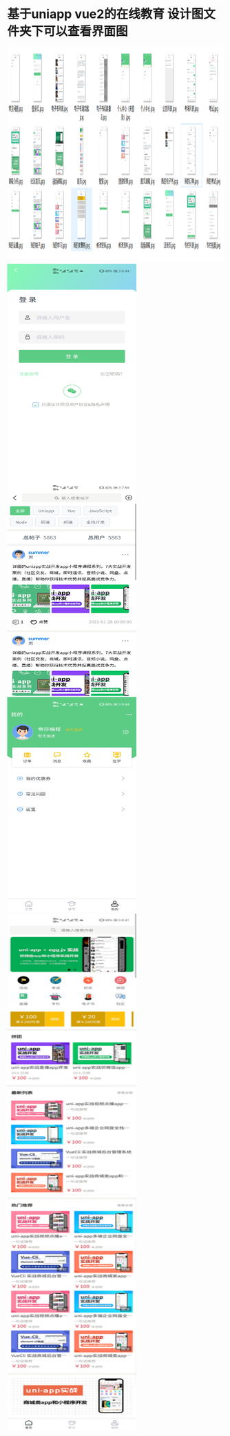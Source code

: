 # 基于uniapp vue2的在线教育 设计图文件夹下可以查看界面图

<img src="./UI设计稿/2024-01-27_235810.png" width="1200" height="500">
<img src="./UI设计稿/登录页.jpg" width="300" height="500">
<img src="./UI设计稿/社区首页.jpg" width="300" height="500">
<img src="./UI设计稿/个人中心.jpg" width="300" height="500">
<img src="./UI设计稿/首页.jpg" width="300" height="1200">